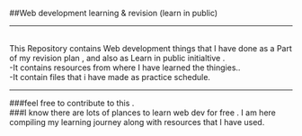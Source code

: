 ##Web development learning & revision (learn in public)
<hr/>
<br/>
This Repository contains Web development things that I have done as a Part of my revision plan , and also as Learn in public initialtive .<br/>
-It contains resources from  where I have learned the thingies..<br/>
-It contain files that i have made as practice schedule.<br/>
<hr/>
###feel free to contribute to this . <br/>
###I know there are lots of plances to learn web dev for free . I am here compiling my learning journey along with resources that I have used.
